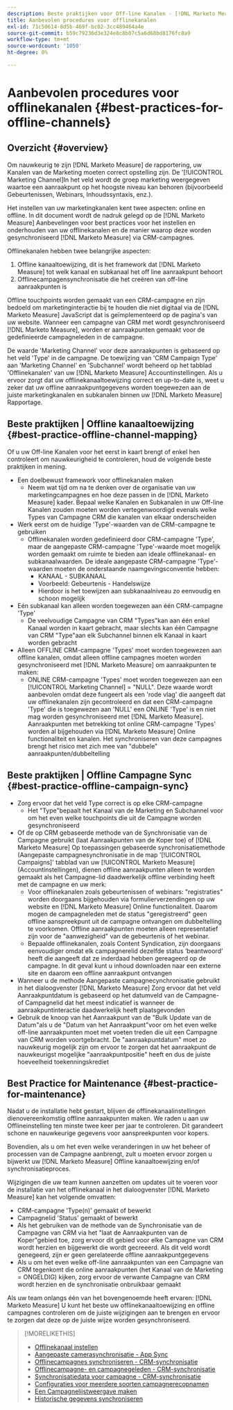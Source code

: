```yaml
---
description: Beste praktijken voor Off-line Kanalen - [!DNL Marketo Measure] - Productdocumentatie
title: Aanbevolen procedures voor offlinekanalen
exl-id: 71c50614-8d5b-469f-bc02-3cc489464a4e
source-git-commit: b59c79236d3e324e8c8b07c5a6d68bd8176fc8a9
workflow-type: tm+mt
source-wordcount: '1050'
ht-degree: 0%

---
```


# Aanbevolen procedures voor offlinekanalen {#best-practices-for-offline-channels}

## Overzicht {#overview}

Om nauwkeurig te zijn [!DNL Marketo Measure] de rapportering, uw Kanalen van de Marketing moeten correct opstelling zijn. De &#39;[!UICONTROL Marketing Channel]In het veld wordt de groep marketing weergegeven waartoe een aanraakpunt op het hoogste niveau kan behoren (bijvoorbeeld Gebeurtenissen, Webinars, Inhoudssyntaxis, enz.).

Het instellen van uw marketingkanalen kent twee aspecten: online en offline. In dit document wordt de nadruk gelegd op de [!DNL Marketo Measure] Aanbevelingen voor best practices voor het instellen en onderhouden van uw offlinekanalen en de manier waarop deze worden gesynchroniseerd [!DNL Marketo Measure] via CRM-campagnes.

Offlinekanalen hebben twee belangrijke aspecten:

1. Offline kanaaltoewijzing, dit is het framework dat [!DNL Marketo Measure] tot welk kanaal en subkanaal het off line aanraakpunt behoort
1. Offlinecampagensynchronisatie die het creëren van off-line aanraakpunten is

Offline touchpoints worden gemaakt van een CRM-campagne en zijn bedoeld om marketinginteractie bij te houden die niet digitaal via de [!DNL Marketo Measure] JavaScript dat is geïmplementeerd op de pagina&#39;s van uw website. Wanneer een campagne van CRM met wordt gesynchroniseerd [!DNL Marketo Measure], worden er aanraakpunten gemaakt voor de gedefinieerde campagneleden in de campagne.

De waarde &#39;Marketing Channel&#39; voor deze aanraakpunten is gebaseerd op het veld &#39;Type&#39; in de campagne. De toewijzing van &#39;CRM Campaign Type&#39; aan &#39;Marketing Channel&#39; en &#39;Subchannel&#39; wordt beheerd op het tabblad &#39;Offlinekanalen&#39; van uw [!DNL Marketo Measure] Accountinstellingen. Als u ervoor zorgt dat uw offlinekanaaltoewijzing correct en up-to-date is, weet u zeker dat uw offline aanraakpuntgegevens worden toegewezen aan de juiste marketingkanalen en subkanalen binnen uw [!DNL Marketo Measure] Rapportage.

## Beste praktijken | Offline kanaaltoewijzing {#best-practice-offline-channel-mapping}

Of u uw Off-line Kanalen voor het eerst in kaart brengt of enkel hen controleert om nauwkeurigheid te controleren, houd de volgende beste praktijken in mening.

* Een doelbewust framework voor offlinekanalen maken
   * Neem wat tijd om na te denken over de organisatie van uw marketingcampagnes en hoe deze passen in de [!DNL Marketo Measure] kader. Bepaal welke Kanalen en Subkanalen in uw Off-line Kanalen zouden moeten worden vertegenwoordigd evenals welke Types van Campagne CRM die kanalen van elkaar onderscheiden
* Werk eerst om de huidige &#39;Type&#39;-waarden van de CRM-campagne te gebruiken
   * Offlinekanalen worden gedefinieerd door CRM-campagne &#39;Type&#39;, maar de aangepaste CRM-campagne &#39;Type&#39;-waarde moet mogelijk worden gemaakt om ruimte te bieden aan ideale offlinekanaal- en subkanaalwaarden. De ideale aangepaste CRM-campagne &#39;Type&#39;-waarden moeten de onderstaande naamgevingsconventie hebben:
      * KANAAL - SUBKANAAL
      * Voorbeeld: Gebeurtenis - Handelswijze
      * Hierdoor is het toewijzen aan subkanaalniveau zo eenvoudig en schoon mogelijk
* Eén subkanaal kan alleen worden toegewezen aan één CRM-campagne &#39;Type&#39;
   * De veelvoudige Campagne van CRM &quot;Types&quot;kan aan één enkel Kanaal worden in kaart gebracht, maar slechts kan één Campagne van CRM &quot;Type&quot;aan elk Subchannel binnen elk Kanaal in kaart worden gebracht
* Alleen OFFLINE CRM-campagne &#39;Types&#39; moet worden toegewezen aan offline kanalen, omdat alleen offline campagnes moeten worden gesynchroniseerd met [!DNL Marketo Measure] om aanraakpunten te maken:
   * ONLINE CRM-campagne &#39;Types&#39; moet worden toegewezen aan een [!UICONTROL Marketing Channel] = &quot;NULL&quot;. Deze waarde wordt aanbevolen omdat deze fungeert als een &#39;rode vlag&#39; die aangeeft dat uw offlinekanalen zijn gecontroleerd en dat een CRM-campagne &#39;Type&#39; die is toegewezen aan &#39;NULL&#39; een ONLINE &#39;Type&#39; is en niet mag worden gesynchroniseerd met [!DNL Marketo Measure]. Aanraakpunten met betrekking tot online CRM-campagne &#39;Types&#39; worden al bijgehouden via [!DNL Marketo Measure] Online functionaliteit en kanalen. Het synchroniseren van deze campagnes brengt het risico met zich mee van &quot;dubbele&quot; aanraakpunten/dubbeltelling

## Beste praktijken | Offline Campagne Sync {#best-practice-offline-campaign-sync}

* Zorg ervoor dat het veld Type correct is op elke CRM-campagne
   * Het &quot;Type&quot;bepaalt het Kanaal van de Marketing en Subchannel voor om het even welke touchpoints die uit de Campagne worden gesynchroniseerd
* Of de op CRM gebaseerde methode van de Synchronisatie van de Campagne gebruikt (laat Aanraakpunten van de Koper toe) of [!DNL Marketo Measure] Op toepassingen gebaseerde synchronisatiemethode (Aangepaste campagnesynchronisatie in de map &#39;[!UICONTROL Campaigns]&#39; tabblad van uw [!UICONTROL Marketo Measure] (Accountinstellingen), dienen offline aanraakpunten alleen te worden gemaakt als het Campagne-lid daadwerkelijk offline verbinding heeft met de campagne en uw merk:
   * Voor offlinekanalen zoals gebeurtenissen of webinars: &quot;registraties&quot; worden doorgaans bijgehouden via formulierverzendingen op uw website en [!DNL Marketo Measure] Online functionaliteit. Daarom mogen de campagneleden met de status &quot;geregistreerd&quot; geen offline aanspreekpunt uit de campagne ontvangen om dubbeltelling te voorkomen. Offline aanraakpunten moeten alleen representatief zijn voor de &quot;aanwezigheid&quot; van de gebeurtenis of het webinar.
   * Bepaalde offlinekanalen, zoals Content Syndication, zijn doorgaans eenvoudiger omdat elk campagnerelid dezelfde status ‘beantwoord’ heeft die aangeeft dat ze inderdaad hebben gereageerd op de campagne. In dit geval kunt u inhoud downloaden naar een externe site en daarom een offline aanraakpunt ontvangen
* Wanneer u de methode Aangepaste campagnecynchronisatie gebruikt in het dialoogvenster [!DNL Marketo Measure] Zorg ervoor dat het veld Aanraakpuntdatum is gebaseerd op het datumveld van de Campagne- of Campagnelid dat het meest indicatief is wanneer de aanraakpuntinteractie daadwerkelijk heeft plaatsgevonden
* Gebruik de knoop van het Aanraakpunt van de &quot;Bulk Update van de Datum&quot;als u de &quot;Datum van het Aanraakpunt&quot;voor om het even welke off-line aanraakpunten moet met voeten treden die uit een Campagne van CRM worden voortgebracht. De &quot;aanraakpuntdatum&quot; moet zo nauwkeurig mogelijk zijn om ervoor te zorgen dat het aanraakpunt de nauwkeurigst mogelijke &quot;aanraakpuntpositie&quot; heeft en dus de juiste hoeveelheid toekenningskrediet

## Best Practice for Maintenance {#best-practice-for-maintenance}

Nadat u de installatie hebt gestart, blijven de offlinekanaalinstellingen dienovereenkomstig offline aanraakpunten maken. We raden u aan uw Offlineinstelling ten minste twee keer per jaar te controleren. Dit garandeert schone en nauwkeurige gegevens voor aanspreekpunten voor kopers.

Bovendien, als u om het even welke veranderingen in uw het beheer of processen van de Campagne aanbrengt, zult u moeten ervoor zorgen u bijwerkt uw [!DNL Marketo Measure] Offline kanaaltoewijzing en/of synchronisatieproces.

Wijzigingen die uw team kunnen aanzetten om updates uit te voeren voor de installatie van het offlinekanaal in het dialoogvenster [!DNL Marketo Measure] kan het volgende omvatten:

* CRM-campagne &#39;Type(n)&#39; gemaakt of bewerkt
* Campagnelid &#39;Status&#39; gemaakt of bewerkt
* Als het gebruiken van de methode van de Synchronisatie van de Campagne van CRM via het &quot;laat de Aanraakpunten van de Koper&quot;gebied toe, zorg ervoor dit gebied voor elke Campagne van CRM wordt herzien en bijgewerkt die wordt gecreeerd. Als dit veld wordt genegeerd, zijn er geen gerelateerde offline aanraakpuntgegevens
* Als u om het even welke off-line aanraakpunten van een Campagne van CRM tegenkomt die online aanraakpunten (het Kanaal van de Marketing = ONGELDIG) kijken, zorg ervoor de verwante Campagne van CRM wordt herzien en de synchronisatie onbruikbaar gemaakt

Als uw team onlangs één van het bovengenoemde heeft ervaren: [!DNL Marketo Measure] U kunt het beste uw offlinekanaaltoewijzing en offline campagnes controleren om de juiste wijzigingen aan te brengen en ervoor te zorgen dat deze op de juiste wijze worden gesynchroniseerd.

>[!MORELIKETHIS]
>
>* [Offlinekanaal instellen](/help/channel-tracking-and-setup/offline-channels/offline-custom-channel-setup.md)
>* [Aangepaste camerasynchronisatie - App Sync](/help/channel-tracking-and-setup/offline-channels/custom-campaign-sync.md)
>* [Offlinecampagnes synchroniseren - CRM-synchronisatie](/help/channel-tracking-and-setup/offline-channels/syncing-offline-campaigns.md)
>* [Offlinecampagne- en campagnegeleden - CRM-synchronisatie](/help/channel-tracking-and-setup/offline-channels/campaigns-and-campaign-members.md)
>* [Synchronisatiedata voor campagne - CRM-synchronisatie](/help/channel-tracking-and-setup/offline-channels/campaign-sync-dates.md)
>* [Configuraties voor meerdere soorten campagnerecopnamen](/help/channel-tracking-and-setup/offline-channels/configurations-for-multiple-campaign-record-types.md)
>* [Een Campagnelijstweergave maken](/help/channel-tracking-and-setup/offline-channels/creating-a-campaign-list-view-for-salesforce-campaigns.md)
>* [Historische gegevens synchroniseren](/help/channel-tracking-and-setup/offline-channels/syncing-historical-data.md)

